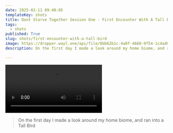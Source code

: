 ```yaml
---
date: 2025-02-11 09:40:05
templateKey: shots
title: Dont Starve Together Session One - First Encounter With A Tall Bird
tags:
  - shots
published: True
slug: shots/first-encounter-with-a-tall-bird
image: https://dropper.wayl.one/api/file/8bb62b1c-4a0f-4660-9f54-1c4ad04b28cf.mp4
description: On the first day I made a look around my home biome, and ran into a Tall Bird

---
```


![First encounter with a Tall Bird](https://dropper.wayl.one/api/file/8bb62b1c-4a0f-4660-9f54-1c4ad04b28cf.mp4)

> On the first day I made a look around my home biome, and ran into a Tall Bird

